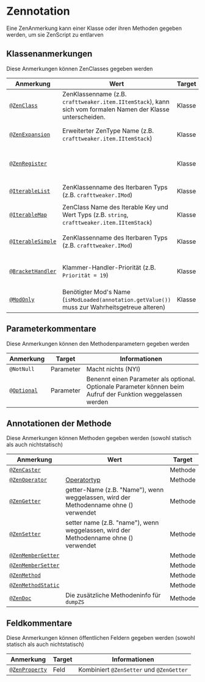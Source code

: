 # Zennotation

Eine ZenAnmerkung kann einer Klasse oder ihren Methoden gegeben werden, um sie ZenScript zu entlarven

## Klassenanmerkungen

Diese Anmerkungen können ZenClasses gegeben werden

| Anmerkung                                                                | Wert                                                                                                         | Target | Informationen                                                                                        |
| ------------------------------------------------------------------------ | ------------------------------------------------------------------------------------------------------------ | ------ | ---------------------------------------------------------------------------------------------------- |
| [`@ZenClass`](/Dev_Area/ZenAnnotations/Annotation_ZenClass/)             | ZenKlassenname (z.B. `crafttweaker.item.IItemStack`), kann sich vom formalen Namen der Klasse unterscheiden. | Klasse | Name muss eindeutig sein                                                                             |
| [`@ZenExpansion`](/Dev_Area/ZenAnnotations/Annotation_ZenExpansion/)     | Erweiterter ZenType Name (z.B. `crafttweaker.item.IItemStack`)                                               | Klasse | Name muss bereits existieren (du kannst etwas nicht erweitern)                                       |
| [`@ZenRegister`](/Dev_Area/ZenAnnotations/Annotation_ZenRegister/)       |                                                                                                              | Klasse | Wird verwendet, um die Klasse oder Erweiterung automatisch zu registrieren                           |
| [`@IterableList`](/Dev_Area/ZenAnnotations/Annotation_Iterable/)         | ZenKlassenname des Iterbaren Typs (z.B. `crafttweaker.IMod`)                                                 | Klasse | Klasse muss `Iterable<Type>zugewiesen werden`                                                  |
| [`@IterableMap`](/Dev_Area/ZenAnnotations/Annotation_Iterable/)          | ZenClass Name des Iterable Key und Wert Typs (z.B. `string`, `crafttweaker.item.IItemStack`)                 | Klasse | Klasse muss der `Liste zugewiesen werden<Type>`                                                |
| [`@IterableSimple`](/Dev_Area/ZenAnnotations/Annotation_Iterable/)       | ZenKlassenname des Iterbaren Typs (z.B. `crafttweaker.IMod`)                                                 | Klasse | Klasse muss auf `Karte<KeyType, ValueType>zugewiesen werden`                                   |
| [`@BracketHandler`](/Dev_Area/ZenAnnotations/Annotation_BracketHandler/) | Klammer-Handler-Priorität (z.B. `Priorität = 19`)                                                            | Klasse | Klasse muss `IBracketHandler` zugewiesen werden können                                               |
| [`@ModOnly`](/Dev_Area/ZenAnnotations/Annotation_ModOnly/)               | Benötigter Mod's Name (`isModLoaded(annotation.getValue())` muss zur Wahrheitsgetreue alteren)               | Klasse | Wird in Kombination mit [`@ZenRegister`](/Dev_Area/ZenAnnotations/Annotation_ZenRegister/) verwendet |

## Parameterkommentare

Diese Anmerkungen können den Methodenparametern gegeben werden

| Anmerkung                                                    | Target    | Informationen                                                                                                |
| ------------------------------------------------------------ | --------- | ------------------------------------------------------------------------------------------------------------ |
| `@NotNull`                                                   | Parameter | Macht nichts (NYI)                                                                                           |
| [`@Optional`](/Dev_Area/ZenAnnotations/Annotation_Optional/) | Parameter | Benennt einen Parameter als optional. Optionale Parameter können beim Aufruf der Funktion weggelassen werden |

## Annotationen der Methode

Diese Anmerkungen können Methoden gegeben werden (sowohl statisch als auch nichtstatisch)

| Anmerkung                                                                  | Wert                                                                                 | Target  |
| -------------------------------------------------------------------------- | ------------------------------------------------------------------------------------ | ------- |
| [`@ZenCaster`](/Dev_Area/ZenAnnotations/Annotation_ZenCaster/)             |                                                                                      | Methode |
| [`@ZenOperator`](/Dev_Area/ZenAnnotations/Annotation_ZenOperator/)         | [Operatortyp](/Dev_Area/ZenOperators/)                                               | Methode |
| [`@ZenGetter`](/Dev_Area/ZenAnnotations/ZenMembers/)                       | getter-Name (z.B. "Name"), wenn weggelassen, wird der Methodenname ohne () verwendet | Methode |
| [`@ZenSetter`](/Dev_Area/ZenAnnotations/ZenMembers/)                       | setter name (z.B. "name"), wenn weggelassen, wird der Methodenname ohne () verwendet | Methode |
| [`@ZenMemberGetter`](/Dev_Area/ZenAnnotations/ZenMembers/)                 |                                                                                      | Methode |
| [`@ZenMemberSetter`](/Dev_Area/ZenAnnotations/ZenMembers/)                 |                                                                                      | Methode |
| [`@ZenMethod`](/Dev_Area/ZenAnnotations/Annotation_ZenMethod/)             |                                                                                      | Methode |
| [`@ZenMethodStatic`](/Dev_Area/ZenAnnotations/Annotation_ZenMethodStatic/) |                                                                                      | Methode |
| [`@ZenDoc`](/Dev_Area/ZenAnnotations/Annotation_ZenDoc/)                   | Die zusätzliche Methodeninfo für `dumpZS`                                            | Methode |

## Feldkommentare

Diese Anmerkungen können öffentlichen Feldern gegeben werden (sowohl statisch als auch nichtstatisch)

| Anmerkung                                              | Target | Informationen                            |
| ------------------------------------------------------ | ------ | ---------------------------------------- |
| [`@ZenProperty`](/Dev_Area/ZenAnnotations/ZenMembers/) | Feld   | Kombiniert `@ZenSetter` und `@ZenGetter` |